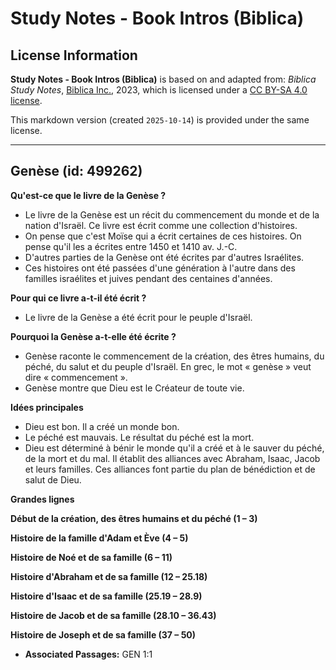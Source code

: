 # Study Notes - Book Intros (Biblica)

## License Information

**Study Notes - Book Intros (Biblica)** is based on and adapted from: _Biblica Study Notes_, [Biblica Inc.](https://www.biblica.com/), 2023, which is licensed under a [CC BY-SA 4.0 license](https://creativecommons.org/licenses/by-sa/4.0/legalcode.en).

This markdown version (created `2025-10-14`) is provided under the same license.



--------------------------------

## Genèse (id: 499262)

**Qu'est\-ce que le livre de la Genèse ?**

* Le livre de la Genèse est un récit du commencement du monde et de la nation d'Israël. Ce livre est écrit comme une collection d'histoires.
* On pense que c'est Moïse qui a écrit certaines de ces histoires. On pense qu'il les a écrites entre 1450 et 1410 av. J.\-C.
* D'autres parties de la Genèse ont été écrites par d'autres Israélites.
* Ces histoires ont été passées d'une génération à l'autre dans des familles israélites et juives pendant des centaines d'années.

**Pour qui ce livre a\-t\-il été écrit ?**

* Le livre de la Genèse a été écrit pour le peuple d'Israël.

**Pourquoi la Genèse a\-t\-elle été écrite ?**

* Genèse raconte le commencement de la création, des êtres humains, du péché, du salut et du peuple d'Israël. En grec, le mot « genèse » veut dire « commencement ».
* Genèse montre que Dieu est le Créateur de toute vie.

**Idées principales**

* Dieu est bon. Il a créé un monde bon.
* Le péché est mauvais. Le résultat du péché est la mort.
* Dieu est déterminé à bénir le monde qu'il a créé et à le sauver du péché, de la mort et du mal. Il établit des alliances avec Abraham, Isaac, Jacob et leurs familles. Ces alliances font partie du plan de bénédiction et de salut de Dieu.

**Grandes lignes**

**Début de la création, des êtres humains et du péché (1 – 3\)**

**Histoire de la famille d'Adam et Ève (4 – 5\)**

**Histoire de Noé et de sa famille (6 – 11\)**

**Histoire d'Abraham et de sa famille (12 – 25\.18\)**

**Histoire d'Isaac et de sa famille (25\.19 – 28\.9\)**

**Histoire de Jacob et de sa famille (28\.10 – 36\.43\)**

**Histoire de Joseph et de sa famille (37 – 50\)**

* **Associated Passages:** GEN 1:1

